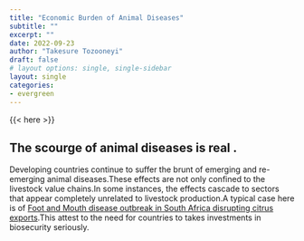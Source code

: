 ```yaml
---
title: "Economic Burden of Animal Diseases"
subtitle: ""
excerpt: ""
date: 2022-09-23
author: "Takesure Tozooneyi"
draft: false
# layout options: single, single-sidebar
layout: single
categories:
- evergreen
---
```


{{< here >}}

## The scourge of animal diseases is real .

Developing countries continue to suffer the brunt of emerging and re-emerging animal diseases.These effects are not only confined to the livestock value chains.In some instances, the effects cascade to sectors that appear completely unrelated to livestock production.A typical case here is of [Foot and Mouth disease outbreak in South Africa disrupting citrus exports](https://www.bloomberg.com/news/articles/2022-08-16/south-africa-bans-movement-of-cattle-to-curb-disease-outbreak).This attest to the need for countries to takes investments in biosecurity seriously.
